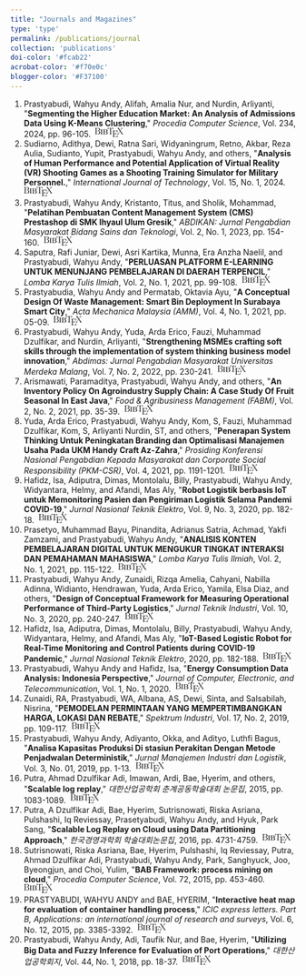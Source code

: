 ```yaml
---
title: "Journals and Magazines"
type: 'type'
permalink: /publications/journal
collection: 'publications'
doi-color: '#fcab22'
acrobat-color: '#f70e0c'
blogger-color: '#F37100'
---
```

1. Prastyabudi, Wahyu Andy, Alifah, Amalia Nur, and Nurdin, Arliyanti, "**Segmenting the Higher Education Market: An Analysis of Admissions Data Using K-Means Clustering**," *Procedia Computer Science*, Vol. 234, 2024, pp. 96-105. &nbsp;<a href='/publications/bibtex#prastyabudi2024segmenting' target='_blank' class='btn btn--mcwbibtex'><img src='../images/BibTeX_logo-16px-high.png'/></a>
1. Sudiarno, Adithya, Dewi, Ratna Sari, Widyaningrum, Retno, Akbar, Reza Aulia, Sudianto, Yupit, Prastyabudi, Wahyu Andy, and others, "**Analysis of Human Performance and Potential Application of Virtual Reality (VR) Shooting Games as a Shooting Training Simulator for Military Personnel.**," *International Journal of Technology*, Vol. 15, No. 1, 2024. &nbsp;<a href='/publications/bibtex#sudiarno2024analysis' target='_blank' class='btn btn--mcwbibtex'><img src='../images/BibTeX_logo-16px-high.png'/></a>
1. Prastyabudi, Wahyu Andy, Kristanto, Titus, and Sholik, Mohammad, "**Pelatihan Pembuatan Content Management System (CMS) Prestashop di SMK Ihyaul Ulum Gresik**," *ABDIKAN: Jurnal Pengabdian Masyarakat Bidang Sains dan Teknologi*, Vol. 2, No. 1, 2023, pp. 154-160. &nbsp;<a href='/publications/bibtex#prastyabudi2023pelatihan' target='_blank' class='btn btn--mcwbibtex'><img src='../images/BibTeX_logo-16px-high.png'/></a>
1. Saputra, Rafi Juniar, Dewi, Asri Kartika, Munna, Era Anzha Naelil, and Prastyabudi, Wahyu Andy, "**PERLUASAN PLATFORM E-LEARNING UNTUK MENUNJANG PEMBELAJARAN DI DAERAH TERPENCIL**," *Lomba Karya Tulis Ilmiah*, Vol. 2, No. 1, 2021, pp. 99-108. &nbsp;<a href='/publications/bibtex#saputra2021perluasan' target='_blank' class='btn btn--mcwbibtex'><img src='../images/BibTeX_logo-16px-high.png'/></a>
1. Prastyabudia, Wahyu Andy and Permatab, Oktavia Ayu, "**A Conceptual Design Of Waste Management: Smart Bin Deployment In Surabaya Smart City**," *Acta Mechanica Malaysia (AMM)*, Vol. 4, No. 1, 2021, pp. 05-09. &nbsp;<a href='/publications/bibtex#prastyabudia2021conceptual' target='_blank' class='btn btn--mcwbibtex'><img src='../images/BibTeX_logo-16px-high.png'/></a>
1. Prastyabudi, Wahyu Andy, Yuda, Arda Erico, Fauzi, Muhammad Dzulfikar, and Nurdin, Arliyanti, "**Strengthening MSMEs crafting soft skills through the implementation of system thinking business model innovation**," *Abdimas: Jurnal Pengabdian Masyarakat Universitas Merdeka Malang*, Vol. 7, No. 2, 2022, pp. 230-241. &nbsp;<a href='/publications/bibtex#prastyabudi2022strengthening' target='_blank' class='btn btn--mcwbibtex'><img src='../images/BibTeX_logo-16px-high.png'/></a>
1. Arismawati, Paramaditya, Prastyabudi, Wahyu Andy, and others, "**An Inventory Policy On Agroindustry Supply Chain: A Case Study Of Fruit Seasonal In East Java**," *Food & Agribusiness Management (FABM)*, Vol. 2, No. 2, 2021, pp. 35-39. &nbsp;<a href='/publications/bibtex#arismawati2021inventory' target='_blank' class='btn btn--mcwbibtex'><img src='../images/BibTeX_logo-16px-high.png'/></a>
1. Yuda, Arda Erico, Prastyabudi, Wahyu Andy, Kom, S, Fauzi, Muhammad Dzulfikar, Kom, S, Arliyanti Nurdin, ST, and others, "**Penerapan System Thinking Untuk Peningkatan Branding dan Optimalisasi Manajemen Usaha Pada UKM Handy Craft Az-Zahra**," *Prosiding Konferensi Nasional Pengabdian Kepada Masyarakat dan Corporate Social Responsibility (PKM-CSR)*, Vol. 4, 2021, pp. 1191-1201. &nbsp;<a href='/publications/bibtex#yuda2021penerapan' target='_blank' class='btn btn--mcwbibtex'><img src='../images/BibTeX_logo-16px-high.png'/></a>
1. Hafidz, Isa, Adiputra, Dimas, Montolalu, Billy, Prastyabudi, Wahyu Andy, Widyantara, Helmy, and Afandi, Mas Aly, "**Robot Logistik berbasis IoT untuk Memonitoring Pasien dan Pengiriman Logistik Selama Pandemi COVID-19**," *Jurnal Nasional Teknik Elektro*, Vol. 9, No. 3, 2020, pp. 182-18. &nbsp;<a href='/publications/bibtex#hafidz2020robot' target='_blank' class='btn btn--mcwbibtex'><img src='../images/BibTeX_logo-16px-high.png'/></a>
1. Prasetyo, Muhammad Bayu, Pinandita, Adrianus Satria, Achmad, Yakfi Zamzami, and Prastyabudi, Wahyu Andy, "**ANALISIS KONTEN PEMBELAJARAN DIGITAL UNTUK MENGUKUR TINGKAT INTERAKSI DAN PEMAHAMAN MAHASISWA**," *Lomba Karya Tulis Ilmiah*, Vol. 2, No. 1, 2021, pp. 115-122. &nbsp;<a href='/publications/bibtex#prasetyo2021analisis' target='_blank' class='btn btn--mcwbibtex'><img src='../images/BibTeX_logo-16px-high.png'/></a>
1. Prastyabudi, Wahyu Andy, Zunaidi, Rizqa Amelia, Cahyani, Nabilla Adinna, Widianto, Hendrawan, Yuda, Arda Erico, Yamila, Elsa Diaz, and others, "**Design of Conceptual Framework for Measuring Operational Performance of Third-Party Logistics**," *Jurnal Teknik Industri*, Vol. 10, No. 3, 2020, pp. 240-247. &nbsp;<a href='/publications/bibtex#prastyabudi2020design' target='_blank' class='btn btn--mcwbibtex'><img src='../images/BibTeX_logo-16px-high.png'/></a>
1. Hafidz, Isa, Adiputra, Dimas, Montolalu, Billy, Prastyabudi, Wahyu Andy, Widyantara, Helmy, and Afandi, Mas Aly, "**IoT-Based Logistic Robot for Real-Time Monitoring and Control Patients during COVID-19 Pandemic**," *Jurnal Nasional Teknik Elektro*, 2020, pp. 182-188. &nbsp;<a href='/publications/bibtex#hafidz2020iot' target='_blank' class='btn btn--mcwbibtex'><img src='../images/BibTeX_logo-16px-high.png'/></a>
1. Prastyabudi, Wahyu Andy and Hafidz, Isa, "**Energy Consumption Data Analysis: Indonesia Perspective**," *Journal of Computer, Electronic, and Telecommunication*, Vol. 1, No. 1, 2020. &nbsp;<a href='/publications/bibtex#prastyabudi2020energy' target='_blank' class='btn btn--mcwbibtex'><img src='../images/BibTeX_logo-16px-high.png'/></a>
1. Zunaidi, RA, Prastyabudi, WA, Albana, AS, Dewi, Sinta, and Salsabilah, Nisrina, "**PEMODELAN PERMINTAAN YANG MEMPERTIMBANGKAN HARGA, LOKASI DAN REBATE**," *Spektrum Industri*, Vol. 17, No. 2, 2019, pp. 109-117. &nbsp;<a href='/publications/bibtex#zunaidi2019pemodelan' target='_blank' class='btn btn--mcwbibtex'><img src='../images/BibTeX_logo-16px-high.png'/></a>
1. Prastyabudi, Wahyu Andy, Adiyanto, Okka, and Adityo, Luthfi Bagus, "**Analisa Kapasitas Produksi Di stasiun Perakitan Dengan Metode Penjadwalan Deterministik**," *Jurnal Manajemen Industri dan Logistik*, Vol. 3, No. 01, 2019, pp. 1-13. &nbsp;<a href='/publications/bibtex#prastyabudi2019analisa' target='_blank' class='btn btn--mcwbibtex'><img src='../images/BibTeX_logo-16px-high.png'/></a>
1. Putra, Ahmad Dzulfikar Adi, Imawan, Ardi, Bae, Hyerim, and others, "**Scalable log replay**," *대한산업공학회 춘계공동학술대회 논문집*, 2015, pp. 1083-1089. &nbsp;<a href='/publications/bibtex#putra2015scalable' target='_blank' class='btn btn--mcwbibtex'><img src='../images/BibTeX_logo-16px-high.png'/></a>
1. Putra, A Dzulfikar Adi, Bae, Hyerim, Sutrisnowati, Riska Asriana, Pulshashi, Iq Reviessay, Prasetyabudi, Wahyu Andy, and Hyuk, Park Sang, "**Scalable Log Replay on Cloud using Data Partitioning Approach**," *한국경영과학회 학술대회논문집*, 2016, pp. 4731-4759. &nbsp;<a href='/publications/bibtex#putra2016scalable' target='_blank' class='btn btn--mcwbibtex'><img src='../images/BibTeX_logo-16px-high.png'/></a>
1. Sutrisnowati, Riska Asriana, Bae, Hyerim, Pulshashi, Iq Reviessay, Putra, Ahmad Dzulfikar Adi, Prastyabudi, Wahyu Andy, Park, Sanghyuck, Joo, Byeongjun, and Choi, Yulim, "**BAB Framework: process mining on cloud**," *Procedia Computer Science*, Vol. 72, 2015, pp. 453-460. &nbsp;<a href='/publications/bibtex#sutrisnowati2015bab' target='_blank' class='btn btn--mcwbibtex'><img src='../images/BibTeX_logo-16px-high.png'/></a>
1. PRASTYABUDI, WAHYU ANDY and BAE, HYERIM, "**Interactive heat map for evaluation of container handling process**," *ICIC express letters. Part B, Applications: an international journal of research and surveys*, Vol. 6, No. 12, 2015, pp. 3385-3392. &nbsp;<a href='/publications/bibtex#prastyabudi2015interactive' target='_blank' class='btn btn--mcwbibtex'><img src='../images/BibTeX_logo-16px-high.png'/></a>
1. Prastyabudi, Wahyu Andy, Adi, Taufik Nur, and Bae, Hyerim, "**Utilizing Big Data and Fuzzy Inference for Evaluation of Port Operations**," *대한산업공학회지*, Vol. 44, No. 1, 2018, pp. 18-37. &nbsp;<a href='/publications/bibtex#prastyabudi2018utilizing' target='_blank' class='btn btn--mcwbibtex'><img src='../images/BibTeX_logo-16px-high.png'/></a>
